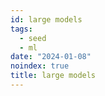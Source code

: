 ```yaml
---
id: large models
tags:
  - seed
  - ml
date: "2024-01-08"
noindex: true
title: large models
---
```



